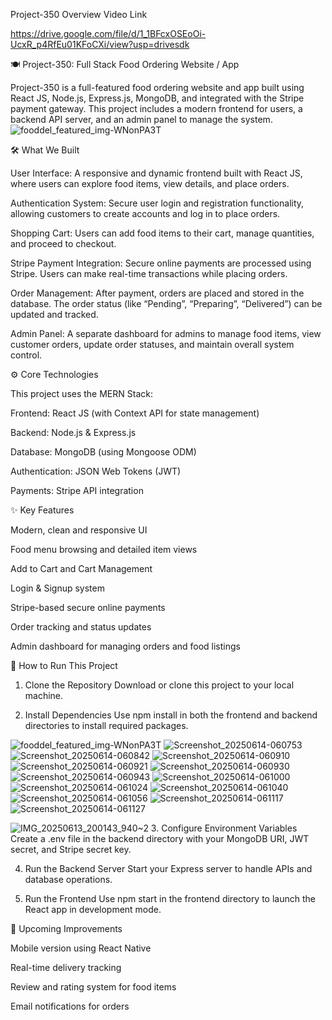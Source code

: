 Project-350 Overview Video Link

https://drive.google.com/file/d/1_1BFcxOSEoOi-UcxR_p4RfEu01KFoCXi/view?usp=drivesdk


🍽️ Project-350: Full Stack Food Ordering Website / App

Project-350 is a full-featured food ordering website and app built using React JS, Node.js, Express.js, MongoDB, and integrated with the Stripe payment gateway. This project includes a modern frontend for users, a backend API server, and an admin panel to manage the system.
![fooddel_featured_img-WNonPA3T](https://github.com/user-attachments/assets/2b0b542a-fe24-45e4-bfa8-43f00fe8bf34)

🛠️ What We Built

User Interface: A responsive and dynamic frontend built with React JS, where users can explore food items, view details, and place orders.

Authentication System: Secure user login and registration functionality, allowing customers to create accounts and log in to place orders.

Shopping Cart: Users can add food items to their cart, manage quantities, and proceed to checkout.

Stripe Payment Integration: Secure online payments are processed using Stripe. Users can make real-time transactions while placing orders.

Order Management: After payment, orders are placed and stored in the database. The order status (like “Pending”, “Preparing”, “Delivered”) can be updated and tracked.

Admin Panel: A separate dashboard for admins to manage food items, view customer orders, update order statuses, and maintain overall system control.


⚙️ Core Technologies

This project uses the MERN Stack:

Frontend: React JS (with Context API for state management)

Backend: Node.js & Express.js

Database: MongoDB (using Mongoose ODM)

Authentication: JSON Web Tokens (JWT)

Payments: Stripe API integration


✨ Key Features

Modern, clean and responsive UI

Food menu browsing and detailed item views

Add to Cart and Cart Management

Login & Signup system

Stripe-based secure online payments

Order tracking and status updates

Admin dashboard for managing orders and food listings


🚀 How to Run This Project

1. Clone the Repository
Download or clone this project to your local machine.


2. Install Dependencies
Use npm install in both the frontend and backend directories to install required packages.

![fooddel_featured_img-WNonPA3T](https://github.com/user-attachments/assets/6b373ef6-059b-48c1-a569-906ec4ff1d0b)
![Screenshot_20250614-060753](https://github.com/user-attachments/assets/94df330e-055e-4559-b4cf-aa630528dfe3)
![Screenshot_20250614-060842](https://github.com/user-attachments/assets/9d72d1c9-f7b4-4c6e-b3b0-ada7229cc116)
![Screenshot_20250614-060910](https://github.com/user-attachments/assets/6f5c74dc-c427-45df-b73c-90e18f98427e)
![Screenshot_20250614-060921](https://github.com/user-attachments/assets/27fe2e97-d5b0-4765-a023-3162dbb484a8)
![Screenshot_20250614-060930](https://github.com/user-attachments/assets/524027f1-258d-4dd1-9457-3aa0bbe88944)
![Screenshot_20250614-060943](https://github.com/user-attachments/assets/94da90d5-c122-4b56-868a-46694d650fe7)
![Screenshot_20250614-061000](https://github.com/user-attachments/assets/6ae4ae1a-c127-4372-976c-6d65dc7b3a0e)
![Screenshot_20250614-061024](https://github.com/user-attachments/assets/76b9374e-2bd4-4048-b56f-81a0b251dff6)
![Screenshot_20250614-061040](https://github.com/user-attachments/assets/e5ba3d5e-20e2-4376-b6c2-57a28eb06993)
![Screenshot_20250614-061056](https://github.com/user-attachments/assets/da5c27aa-3db4-4b6b-bb08-3e8e47a4fa48)
![Screenshot_20250614-061117](https://github.com/user-attachments/assets/0b6d9472-c2a7-4b9c-878b-1aa69717f1c9)
![Screenshot_20250614-061127](https://github.com/user-attachments/assets/7dfb4189-d9be-46d6-a643-4dade4f697e4)

![IMG_20250613_200143_940~2](https://github.com/user-attachments/assets/fb5d7e7c-9155-4aa1-9c62-feddd74b8eba)
3. Configure Environment Variables
Create a .env file in the backend directory with your MongoDB URI, JWT secret, and Stripe secret key.


4. Run the Backend Server
Start your Express server to handle APIs and database operations.


5. Run the Frontend
Use npm start in the frontend directory to launch the React app in development mode.



🔮 Upcoming Improvements

Mobile version using React Native

Real-time delivery tracking

Review and rating system for food items

Email notifications for orders
